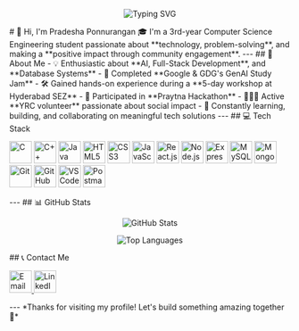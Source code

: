 <!-- Animated Heading -->
<p align="center">
  <img src="https://readme-typing-svg.demolab.com?font=Fira+Code&size=22&duration=3000&pause=1000&color=00C4FF&center=true&vCenter=true&width=1000&lines=Hi+I'm+Pradesha+Ponnurangan;Full-Stack+Developer+%7C+GenAI+Explorer+%7C+Tech+Enthusiast" alt="Typing SVG" />
</p>
# 👋 Hi, I'm Pradesha Ponnurangan
🎓 I'm a 3rd-year Computer Science Engineering student passionate about **technology, problem-solving**, and making a **positive impact through community engagement**.
---
## 🚀 About Me
- 💡 Enthusiastic about **AI, Full-Stack Development**, and **Database Systems**  
- 🧠 Completed **Google & GDG's GenAI Study Jam**  
- 🛠️ Gained hands-on experience during a **5-day workshop at Hyderabad SEZ**  
- 🤝 Participated in **Praytna Hackathon**  
- 🧑‍🤝‍🧑 Active **YRC volunteer** passionate about social impact  
- 🌱 Constantly learning, building, and collaborating on meaningful tech solutions  
---
## 💻 Tech Stack
<p align="left">
  <img src="https://img.icons8.com/color/48/c-programming.png" alt="C" height="40" />
  <img src="https://img.icons8.com/color/48/c-plus-plus-logo.png" alt="C++" height="40" />
  <img src="https://img.icons8.com/color/48/java-coffee-cup-logo--v1.png" alt="Java" height="40" />
  <img src="https://img.icons8.com/color/48/html-5--v1.png" alt="HTML5" height="40" />
  <img src="https://img.icons8.com/color/48/css3.png" alt="CSS3" height="40" />
  <img src="https://img.icons8.com/color/48/javascript--v1.png" alt="JavaScript" height="40" />
  <img src="https://img.icons8.com/plasticine/48/react.png" alt="React.js" height="40" />
  <img src="https://img.icons8.com/color/48/nodejs.png" alt="Node.js" height="40" />
  <img src="https://img.icons8.com/ios/50/000000/express-js.png" alt="Express.js" height="40" />
  <img src="https://img.icons8.com/color/48/mysql-logo.png" alt="MySQL" height="40" />
  <img src="https://img.icons8.com/external-tal-revivo-shadow-tal-revivo/48/external-mongodb-a-cross-platform-document-oriented-database-program-logo-shadow-tal-revivo.png" alt="MongoDB" height="40" />
  <img src="https://img.icons8.com/color/48/git.png" alt="Git" height="40" />
  <img src="https://img.icons8.com/ios-glyphs/48/github.png" alt="GitHub" height="40" />
  <img src="https://img.icons8.com/color/48/visual-studio-code-2019.png" alt="VS Code" height="40" />
  <img src="https://img.icons8.com/external-tal-revivo-color-tal-revivo/48/external-postman-is-the-only-complete-api-development-environment-logo-color-tal-revivo.png" alt="Postman" height="40" />
</p>
---
## 📊 GitHub Stats
<p align="center">
  <img src="https://github-readme-stats.vercel.app/api?username=PradeshaP&show_icons=true&theme=tokyonight&border_radius=12" alt="GitHub Stats" />
</p>
<p align="center">
  <img src="https://github-readme-stats.vercel.app/api/top-langs/?username=PradeshaP&layout=compact&theme=tokyonight&border_radius=12" alt="Top Languages" />
</p>
## 📞 Contact Me
<p align="left">
  <a href="mailto:ponnuranganpradesha@gmail.com" target="_blank">
    <img src="https://img.icons8.com/fluency/48/gmail-new.png" alt="Email" height="40" />
  </a>
  <a href="https://www.linkedin.com/in/pradesha-ponnurangan-a0537028b" target="_blank">
    <img src="https://img.icons8.com/color/48/linkedin.png" alt="LinkedIn" height="40" />
  </a>
</p>
---
*Thanks for visiting my profile! Let's build something amazing together 🚀*
